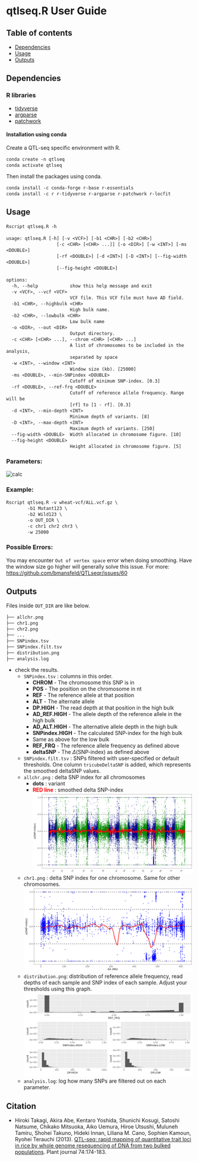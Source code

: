 # qtlseq.R User Guide

## Table of contents
- [Dependencies](#dependencies)
- [Usage](#usage)
- [Outputs](#outputs)



## Dependencies
### R libraries
- [tidyverse](https://www.tidyverse.org/)
- [argparse](https://cran.r-project.org/web/packages/argparse/index.html)
- [patchwork](https://patchwork.data-imaginist.com/)

#### Installation using conda

Create a QTL-seq specific environment with R. 
```
conda create -n qtlseq
conda activate qtlseq
```
Then install the packages using conda.
```
conda install -c conda-forge r-base r-essentials
conda install -c r r-tidyverse r-argparse r-patchwork r-locfit
```
## Usage

```
Rscript qtlseq.R -h

usage: qtlseq.R [-h] [-v <VCF>] [-b1 <CHR>] [-b2 <CHR>]
                   [-c <CHR> [<CHR> ...]] [-o <DIR>] [-w <INT>] [-ms <DOUBLE>]
                   [-rf <DOUBLE>] [-d <INT>] [-D <INT>] [--fig-width <DOUBLE>]
                   [--fig-height <DOUBLE>]

options:
  -h, --help            show this help message and exit
  -v <VCF>, --vcf <VCF>
                        VCF file. This VCF file must have AD field.
  -b1 <CHR>, --highbulk <CHR>
                        High bulk name.
  -b2 <CHR>, --lowbulk <CHR>
                        Low bulk name
  -o <DIR>, --out <DIR>
                        Output directory.                      
  -c <CHR> [<CHR> ...], --chrom <CHR> [<CHR> ...]
                        A list of chromosomes to be included in the analysis,
                        separated by space
  -w <INT>, --window <INT>
                        Window size (kb). [25000]
  -ms <DOUBLE>, --min-SNPindex <DOUBLE>
                        Cutoff of minimum SNP-index. [0.3]
  -rf <DOUBLE>, --ref-frq <DOUBLE>
                        Cutoff of reference allele frequency. Range will be
                        [rf] to [1 - rf]. [0.3]
  -d <INT>, --min-depth <INT>
                        Minimum depth of variants. [8]
  -D <INT>, --max-depth <INT>
                        Maximum depth of variants. [250]
  --fig-width <DOUBLE>  Width allocated in chromosome figure. [10]
  --fig-height <DOUBLE>
                        Height allocated in chromosome figure. [5]

```

### Parameters:
![calc]()
### Example:

```
Rscript qtlseq.R -v wheat-vcf/ALL.vcf.gz \
        -b1 Mutant123 \
        -b2 Wild123 \
        -o OUT_DIR \
        -c chr1 chr2 chr3 \
        -w 25000
```

### Possible Errors:

You may encounter `Out of vertex space` error when doing smoothing. Have the window size go higher will generally solve this issue. For more: https://github.com/bmansfeld/QTLseqr/issues/60

## Outputs
Files inside `OUT_DIR` are like below.
```
├── allchr.png
├── chr1.png
├── chr2.png
├── ...
├── SNPindex.tsv
├── SNPindex.filt.tsv
├── distribution.png
├── analysis.log
```
- check the results.
  + `SNPindex.tsv` : columns in this order.
    + **CHROM** - The chromosome this SNP is in 
    + **POS** - The position on the chromosome in nt 
    + **REF** - The reference allele at that position 
    + **ALT** - The alternate allele 
    + **DP.HIGH** - The read depth at that position in the high bulk 
    + **AD_REF.HIGH** - The allele depth of the reference allele in the high bulk 
    + **AD_ALT.HIGH** - The alternative allele depth in the high bulk  
    + **SNPindex.HIGH** - The calculated SNP-index for the high bulk 
    + Same as above for the low bulk 
    + **REF_FRQ** - The reference allele frequency as defined above 
    + **deltaSNP** - The $\Delta$(SNP-index) as defined above
  + `SNPindex.filt.tsv` : SNPs filtered with user-specified or default thresholds. One column `tricubeDeltaSNP` is added, which represents the smoothed deltaSNP values.
  + `allchr.png` : delta SNP index for all chromosomes
    - **dots** : variant
    - **<span style="color: red; ">RED line</span>** : smoothed delta SNP-index
    ![allchr](https://github.com/Brycealong/QTL-analysis/blob/main/images/allchr.png)
  + `chr1.png` : delta SNP index for one chromosome. Same for other chromosomes.
  ![6a](https://github.com/Brycealong/QTL-analysis/blob/main/images/6A.png)
  + `distribution.png`: distribution of reference allele frequency, read depths of each sample and SNP index of each sample. Adjust your thresholds using this graph.
  ![dis](https://github.com/Brycealong/QTL-analysis/blob/main/images/distribution.png)
  + `analysis.log`: log how many SNPs are filtered out on each parameter.

  
## Citation
- Hiroki Takagi, Akira Abe, Kentaro Yoshida, Shunichi Kosugi, Satoshi Natsume, Chikako Mitsuoka, Aiko Uemura, Hiroe Utsushi, Muluneh Tamiru, Shohei Takuno, Hideki Innan, Liliana M. Cano, Sophien Kamoun, Ryohei Terauchi (2013).  [QTL-seq: rapid mapping of quantitative trait loci in rice by whole genome resequencing of DNA from two bulked populations](https://doi.org/10.1111/tpj.12105). Plant journal 74:174-183.
